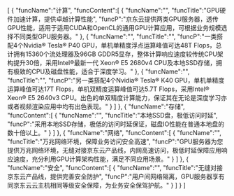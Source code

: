 [
	{
		"funcName":"计算",
		"funcContent":[
			{
				"funcName":"",
				"funcTitle":"GPU硬件加速计算，提供卓越计算性能",
				"funcP":"京东云提供两类GPU服务器，透传GPU性能，适用于适用CUDA和OpenCL的通用GPU计算应用，可根据业务规模选择不同类型GPU服务器。"
			},
			{
				"funcName":"",
				"funcTitle":"",
				"funcP":"一类搭配4个Nvidia® Tesla® P40 GPU，单机单精度浮点运算峰值可达48T Flops，总计拥有15360个流处理器及96GB GDDR5显存，整体计算响应速度较传统CPU架构提升30倍，采用Intel®最新一代 Xeon® E5 2680v4 CPU及本地SSD存储，拥有极致的CPU及磁盘性能，适合于深度学习。"
			},
			{
				"funcName":"",
				"funcTitle":"",
				"funcP":"另一类搭配4个Nvidia® Tesla® K40 GPU，单机单精度运算峰值可达17T Flops，单机双精度运算峰值可达5.7T Flops，采用Intel® Xeon® E5 2640v3 CPU。出色的单双精度计算能力，保证其在无论是深度学习亦或者视频渲染应用中均有出色表现。"
			}
		]
	},
	{
		"funcName":"存储",
		"funcContent":[
			{
				"funcName":"",
				"funcTitle":"本地SSD盘，极低访问时延",
				"funcP":"采用本地SSD存储，极低的访问时延保证，磁盘IO性能在普通本地盘的数十倍以上。"
			}
		]
	},
	{
		"funcName":"网络",
		"funcContent":[
			{
				"funcName":"",
				"funcTitle":"万兆网络环境，保障业务访问安全高速",
				"funcP":"GPU服务器为您提供万兆网络环境，无缝对接京东云产品线，内网高速访问，极低时延保障应用响应速度，充分利用GPU计算架构性能，满足不同应用场景。"
			}
		]
	},
	{
		"funcName":"安全",
		"funcContent":[
			{
				"funcName":"",
				"funcTitle":"无缝对接京东云产品线，提供完善安全防护",
				"funcP":"用户间网络隔离，GPU服务器享有同京东云云主机相同等级安全保障，为业务安全保驾护航。"
			}
		]
	}
]